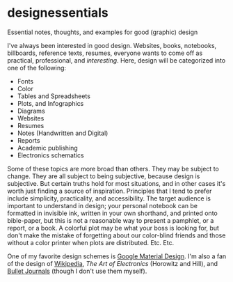 # designessentials
Essential notes, thoughts, and examples for good (graphic) design

I've always been interested in good design. Websites, books, notebooks, billboards, reference texts, resumes, everyone wants to come off as practical, professional, and *interesting*. Here, design will be categorized into one of the following:

 - Fonts
 - Color
 - Tables and Spreadsheets
 - Plots, and Infographics
 - Diagrams
 - Websites
 - Resumes
 - Notes (Handwritten and Digital)
 - Reports
 - Academic publishing
 - Electronics schematics

Some of these topics are more broad than others. They may be subject to change. They are all subject to being subjective, because design is subjective. But certain truths hold for most situations, and in other cases it's worth just finding a source of inspiration. Principles that I tend to prefer include simplicity, practicality, and accessibility. The target audience is important to understand in design; your personal notebook can be formatted in invisible ink, written in your own shorthand, and printed onto bible-paper, but this is not a reasonable way to present a pamphlet, or a report, or a book. A colorful plot may be what your boss is looking for, but don't make the mistake of forgetting about our color-blind friends and those without a color printer when plots are distributed. Etc. Etc.

One of my favorite design schemes is [Google Material Design](https://material.io/design/). I'm also a fan of the design of [Wikipedia](https://wikipedia.org), *The Art of Electronics* (Horowitz and Hill), and [Bullet Journals](https://bulletjournal.com/) (though I don't use them myself). 
